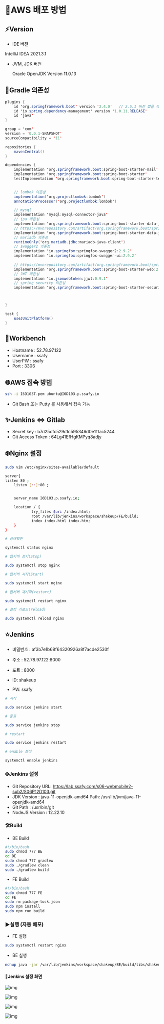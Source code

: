 # 🌈AWS 배포 방법

## ⚡️Version

- IDE 버전

IntelliJ IDEA 2021.3.1

- JVM, JDK 버전

  Oracle OpenJDK Version 11.0.13



## 🔗Gradle 의존성

```java
plugins {
	id 'org.springframework.boot' version '2.4.0'	// 2.6.1 버전 썼을 때, Swagger 오류
	id 'io.spring.dependency-management' version '1.0.11.RELEASE'
	id 'java'
}

group = 'com'
version = '0.0.1-SNAPSHOT'
sourceCompatibility = '11'

repositories {
	mavenCentral()
}

dependencies {
	implementation 'org.springframework.boot:spring-boot-starter-mail'
	implementation 'org.springframework.boot:spring-boot-starter'
	testImplementation 'org.springframework.boot:spring-boot-starter-test'

	
	// lombok 의존성
	implementation('org.projectlombok:lombok')
	annotationProcessor('org.projectlombok:lombok')

	// mysql
	implementation 'mysql:mysql-connector-java'
	// jpa 의존성
	implementation 'org.springframework.boot:spring-boot-starter-data-jpa'
	// https://mvnrepository.com/artifact/org.springframework.boot/spring-boot-starter-data-jpa
	implementation 'org.springframework.boot:spring-boot-starter-data-jpa:2.5.4'
	// mariadb 의존성
	runtimeOnly('org.mariadb.jdbc:mariadb-java-client')
	// swagger2 의존성
	implementation 'io.springfox:springfox-swagger2:2.9.2'
	implementation 'io.springfox:springfox-swagger-ui:2.9.2'
	
	// https://mvnrepository.com/artifact/org.springframework.boot/spring-boot-starter-web
	implementation 'org.springframework.boot:spring-boot-starter-web:2.5.5'
	// JWT 의존성
	implementation 'io.jsonwebtoken:jjwt:0.9.1'
	// spring security 의존성
	implementation 'org.springframework.boot:spring-boot-starter-security'



}

test {
	useJUnitPlatform()
}
```



## 🐬Workbench

- Hostname : 52.78.97.122
- Username : ssafy
- UserPW : ssafy
- Port : 3306



## 🌐AWS 접속 방법

```bash
ssh -i I6D103T.pem ubuntu@I6D103.p.ssafy.io
```

- Git Bash 또는 Putty 를 사용해서 접속 가능



## ✨Jenkins ⇔ Gitlab

- Secret key : b7d25cfc529c1c595346d0e111ac5244
- Git Access Token : 64Lg41EfHgKMPyq8adjy



## ❄️Nginx 설정

```bash
sudo vim /etc/nginx/sites-available/default
```

```bash
server{
listen 80 ;
    listen [::]:80 ;


    server_name I6D103.p.ssafy.io;

    location / {
            try_files $uri /index.html;
            root /var/lib/jenkins/workspace/shakeup/FE/build;
            index index.html index.htm;
    }
}
```

```bash
# 상태확인

systemctl status nginx

# 웹서버 정지(Stop)

sudo systemctl stop nginx

# 웹서버 시작(Start)

sudo systemctl start nginx

# 웹서버 재시작(restart)

sudo systemctl restart nginx

# 설정 리로드(reload)

sudo systemctl reload nginx
```



## ⭐️Jenkins

- 비밀번호 : af3b7e1b68f64320926a8f7acde2530f

- 주소 : 52.78.97.122:8000
- 포트 : 8000
- ID: shakeup
- PW: ssafy

```bash
# 시작

sudo service jenkins start

# 종료

sudo service jenkins stop

# restart

sudo service jenkins restart

# enable 설정

systemctl enable jenkins
```



### ❄️Jenkins 설정

- Git Repository URL: https://lab.ssafy.com/s06-webmobile2-sub2/S06P12D103.git
- JDK Version : java-11-openjdk-amd64 Path: /usr/lib/jvm/java-11-openjdk-amd64
- Git Path : /usr/bin/git
- NodeJS Version : 12.22.10



### 🛠Build

- BE Build

```bash
#!/bin/bash
sudo chmod 777 BE
cd BE
sudo chmod 777 gradlew
sudo ./gradlew clean
sudo ./gradlew build
```

- FE Build

```bash
#!/bin/bash
sudo chmod 777 FE
cd FE
sudo rm package-lock.json
sudo npm install
sudo npm run build
```



### ▶️실행 (자동 배포)

- FE 실행

```bash
sudo systemctl restart nginx
```

- BE 실행

```bash
nohup java -jar /var/lib/jenkins/workspace/shakeup/BE/build/libs/shakeup-0.0.1-SNAPSHOT.jar &
```



#### 👀Jenkins 설정 화면

![img](https://s3.us-west-2.amazonaws.com/secure.notion-static.com/2af47d57-dd82-4672-9c72-58438187fed1/Untitled.png?X-Amz-Algorithm=AWS4-HMAC-SHA256&X-Amz-Content-Sha256=UNSIGNED-PAYLOAD&X-Amz-Credential=AKIAT73L2G45EIPT3X45%2F20220217%2Fus-west-2%2Fs3%2Faws4_request&X-Amz-Date=20220217T194810Z&X-Amz-Expires=86400&X-Amz-Signature=37b1b81aa0303bdbf0e21e5f73151fcc115c74ea2eae17b94dac2f7bb065631c&X-Amz-SignedHeaders=host&response-content-disposition=filename%20%3D%22Untitled.png%22&x-id=GetObject)

![img](https://s3.us-west-2.amazonaws.com/secure.notion-static.com/e9df80f4-b804-41e5-93cd-0cfbb2696ce8/Untitled.png?X-Amz-Algorithm=AWS4-HMAC-SHA256&X-Amz-Content-Sha256=UNSIGNED-PAYLOAD&X-Amz-Credential=AKIAT73L2G45EIPT3X45%2F20220217%2Fus-west-2%2Fs3%2Faws4_request&X-Amz-Date=20220217T194815Z&X-Amz-Expires=86400&X-Amz-Signature=45313021220181e42181fcb4b8d9e1b1a2ed9f3da79b278c87ed7ba510af77b9&X-Amz-SignedHeaders=host&response-content-disposition=filename%20%3D%22Untitled.png%22&x-id=GetObject)

![img](https://s3.us-west-2.amazonaws.com/secure.notion-static.com/f5e91980-96c0-4642-ac01-3b6e17eedc42/Untitled.png?X-Amz-Algorithm=AWS4-HMAC-SHA256&X-Amz-Content-Sha256=UNSIGNED-PAYLOAD&X-Amz-Credential=AKIAT73L2G45EIPT3X45%2F20220217%2Fus-west-2%2Fs3%2Faws4_request&X-Amz-Date=20220217T194819Z&X-Amz-Expires=86400&X-Amz-Signature=40730539ce549c14d2ded3e414cad32b07b370b4c2d91dcb2c85275a7a0a645b&X-Amz-SignedHeaders=host&response-content-disposition=filename%20%3D%22Untitled.png%22&x-id=GetObject)

![img](https://s3.us-west-2.amazonaws.com/secure.notion-static.com/07dfbe01-3c30-4478-bcf5-ffc6f1fec626/Untitled.png?X-Amz-Algorithm=AWS4-HMAC-SHA256&X-Amz-Content-Sha256=UNSIGNED-PAYLOAD&X-Amz-Credential=AKIAT73L2G45EIPT3X45%2F20220217%2Fus-west-2%2Fs3%2Faws4_request&X-Amz-Date=20220217T194822Z&X-Amz-Expires=86400&X-Amz-Signature=6a76976157d1efd1e7ad0c54efab061d382eb447447fdcd51d481e302e6fcfd3&X-Amz-SignedHeaders=host&response-content-disposition=filename%20%3D%22Untitled.png%22&x-id=GetObject)
